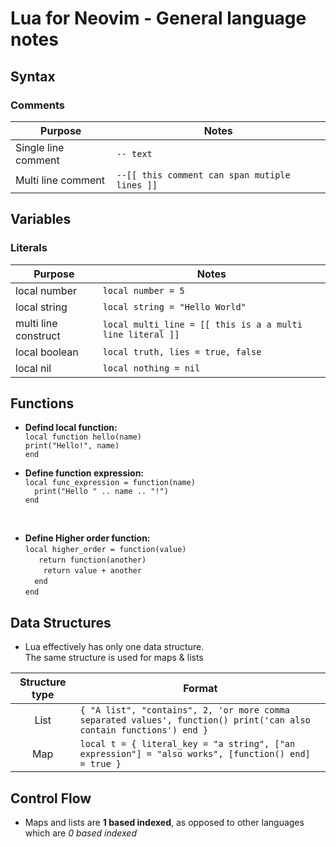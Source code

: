 # Lua for Neovim - General language notes

## Syntax
### Comments
| Purpose             | Notes                                         |
| -------             | -----                                         |
| Single line comment | `-- text`                                     |
| Multi line comment  | `--[[ this comment can span mutiple lines ]]` |

## Variables
### Literals
| Purpose              | Notes                                                     |
| -------              | -----                                                     |
| local number         | `local number = 5`                                        |
| local string         | `local string = "Hello World"`                            |
| multi line construct | `local multi_line = [[ this is a a multi line literal ]]` |
| local boolean        | `local truth, lies = true, false`                         |
| local nil            | `local nothing = nil`                                     |

## Functions
* **Defind local function:**  
    `local function hello(name)`<br>
      `print("Hello!", name)`<br>
    `end`

* **Define function expression:**  
  `local func_expression = function(name)`<br>
  `  print("Hello " .. name .. "!")`<br>
  `end`
<br>

* **Define Higher order function:**  
  `local higher_order = function(value)`<br>
  `   return function(another)`<br>
  `    return value + another`<br>
  `  end`<br>
  `end`

## Data Structures
* Lua effectively has only one data structure.  
  The same structure is used for maps & lists

| Structure type | Format                                                                                                              |
| :------------: | ------                                                                                                              |
| List           | `{ "A list", "contains", 2, 'or more comma separated values', function() print('can also contain functions') end }` |
| Map            | `local t = { literal_key = "a string", ["an expression"] = "also works", [function() end] = true }`                 |

## Control Flow
* Maps and lists are **1 based indexed**, as opposed to other languages which are *0 based indexed*


